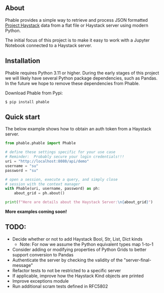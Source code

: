 About
-----
Phable provides a simple way to retrieve and process JSON formatted [Project Haystack](https://project-haystack.org/) data from a flat file or Haystack server using modern Python.

The initial focus of this project is to make it easy to work with a Jupyter Notebook connected to a Haystack server.

Installation
------------
Phable requires Python 3.11 or higher.  During the early stages of this project we will likely have several Python package dependencies, such as Pandas.  In the future we hope to remove these dependencies from Phable.

Download Phable from Pypi:

```console
$ pip install phable
```

Quick start
-----------
The below example shows how to obtain an auth token from a Haystack server.

```python
from phable.phable import Phable

# define these settings specific for your use case
# Reminder:  Probably secure your login credentials!!!
uri = "http://localhost:8080/api/demo"
username = "su"
password = "su"

# open a session, execute a query, and simply close
# session with the context manager
with Phable(uri, username, password) as ph:
    about_grid = ph.about()

print(f"Here are details about the Haystack Server:\n{about_grid}")
```

**More examples coming soon!**

TODO:
-----------
- Decide whether or not to add Haystack Bool, Str, List, Dict kinds
    - Note:  For now we assume the Python equivalent types map 1-to-1
- Consider adding or modifying properties of Python Grids to better support
  conversion to Pandas
- Authenticate the server by checking the validity of the "server-final-message"
- Refactor tests to not be restricted to a specific server
- If applicable, improve how the Haystack Kind objects are printed
- Improve exceptions module
- Run additional scram tests defined in RFC5802